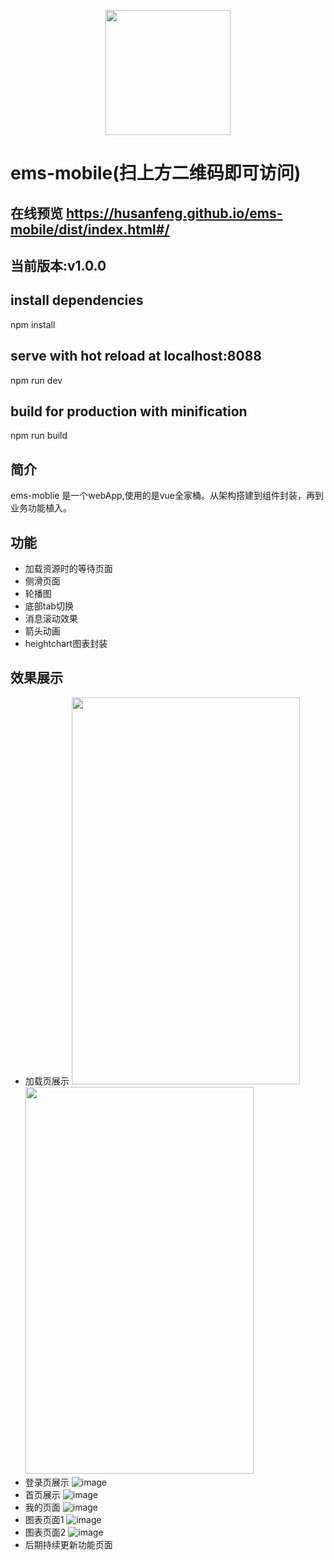 <p align="center">
    <a href="https://husanfeng.github.io/ems-mobile/dist/index.html#/">
        <img width="200" src="https://github.com/husanfeng/ems-mobile/blob/master/static/showPage/sweep-code.jpg?raw=true">
    </a>
</p>

# ems-mobile(扫上方二维码即可访问)
## 在线预览 https://husanfeng.github.io/ems-mobile/dist/index.html#/
## 当前版本:v1.0.0
## install dependencies
npm install
## serve with hot reload at localhost:8088
npm run dev
## build for production with minification
npm run build
## 简介
ems-moblie 是一个webApp,使用的是vue全家桶。从架构搭建到组件封装，再到业务功能植入。
## 功能
- 加载资源时的等待页面
- 侧滑页面
- 轮播图
- 底部tab切换
- 消息滚动效果
- 箭头动画
- heightchart图表封装
## 效果展示
- 加载页展示
<img src="https://github.com/husanfeng/ems-mobile/blob/master/static/showPage/loading-page1.png?raw=true" width="365" height="619"/> <img src="https://github.com/husanfeng/ems-mobile/blob/master/static/showPage/loading-page2.png?raw=true" width="365" height="619"/>
- 登录页展示
![image](https://github.com/husanfeng/ems-mobile/blob/master/static/showPage/login-page.png?raw=true)
- 首页展示
![image](https://github.com/husanfeng/ems-mobile/blob/master/static/showPage/home-page.png?raw=true)
- 我的页面
![image](https://github.com/husanfeng/ems-mobile/blob/master/static/showPage/my-page.png?raw=true)
- 图表页面1
![image](https://github.com/husanfeng/ems-mobile/blob/master/static/showPage/char1.png?raw=true)
- 图表页面2
![image](https://github.com/husanfeng/ems-mobile/blob/master/static/showPage/char2.png?raw=true)
- 后期持续更新功能页面
